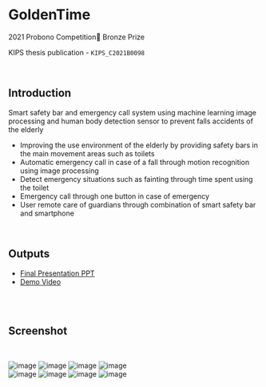 # GoldenTime

2021 Probono Competition🏅 Bronze Prize 

KIPS thesis publication - `KIPS_C2021B0098`

<br>

## Introduction
Smart safety bar and emergency call system using machine learning image processing and human body detection sensor to prevent falls accidents of the elderly
- Improving the use environment of the elderly by providing safety bars in the main movement areas such as toilets
- Automatic emergency call in case of a fall through motion recognition using image processing
- Detect emergency situations such as fainting through time spent using the toilet
- Emergency call through one button in case of emergency
- User remote care of guardians through combination of smart safety bar and smartphone

<br>

## Outputs
- [Final Presentation PPT](https://github.com/na3150/GoldenTime/blob/probonoApp/GolenTime%20PPT.pdf)
- [Demo Video](https://www.youtube.com/watch?v=AmEC3rW79tI)

<br>

<br>

## Screenshot 
<br>

![image](https://user-images.githubusercontent.com/64996121/140453303-a64b6b8e-481a-40be-8427-af2588d119fe.png)
![image](https://user-images.githubusercontent.com/64996121/140453399-a545aad3-f53e-439c-8827-deaac5ba226a.png) 
![image](https://user-images.githubusercontent.com/64996121/140453508-33f2d7cc-1473-493d-8f9c-0b9e48db6e65.png)
![image](https://user-images.githubusercontent.com/64996121/140453608-41c5c4e3-5fb4-40e4-865d-cba8bcd18120.png) 
<br>
![image](https://user-images.githubusercontent.com/64996121/140453624-705b6e9b-5ee7-4bed-a31f-1937cd92860d.png)
![image](https://user-images.githubusercontent.com/64996121/141114584-8aca2761-e694-470a-9031-46cc6c9a6a58.png) 
![image](https://user-images.githubusercontent.com/64996121/141114637-f86ed363-8775-4e9c-ac2e-6424190d56ac.png)
![image](https://user-images.githubusercontent.com/64996121/140453704-93f76e03-99a8-4e7f-8254-54e6c64b6501.png)
